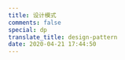 ```yaml
---
title: 设计模式
comments: false
special: dp
translate_title: design-pattern
date: 2020-04-21 17:44:50
---
```

